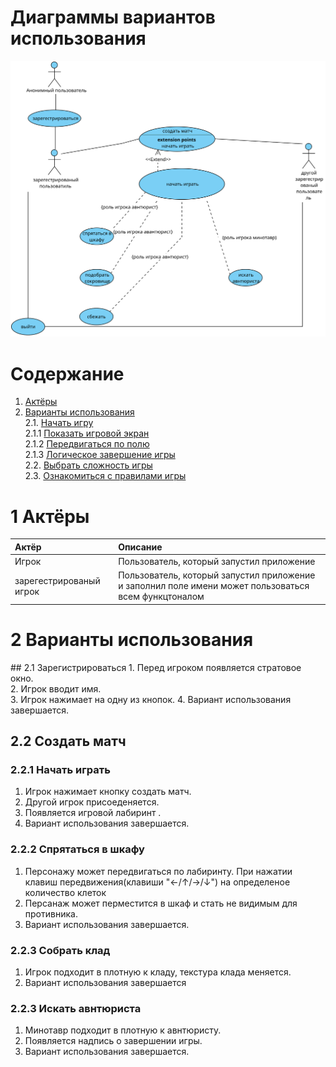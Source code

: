 # Диаграммы вариантов использования
![Диаграмма вариантов использования 1](../Images/Use%20Case%20Diagram.svg)

# Содержание

1. [Актёры](#1) <br>
2. [Варианты использования](#2) <br>
    2.1. [Начать игру](#2.1) <br>
      2.1.1 [Показать игровой экран](#2.1.1) <br>
      2.1.2 [Передвигаться по полю](#2.1.2) <br>
      2.1.3 [Логическое завершение игры](#2.1.3) <br>
    2.2. [Выбрать сложность игры](#2.2) <br>
    2.3. [Ознакомиться с правилами игры](#2.3) <br>
    
        
 <a name="1"/>
 
 # 1 Актёры
 
| Актёр | Описание |
|:--|:--|
| Игрок | Пользователь, который запустил приложение |
| зарегестрированый игрок | Пользователь, который запустил приложение и заполнил поле имени может пользоваться всем функцтоналом|

<a name="2"/>

# 2 Варианты использования
<a name="2.1"/>
## 2.1 Зарегистрироваться
1. Перед игроком появляется стратовое окно.<br>
2. Игрок вводит имя.<br>
3. Игрок нажимает на одну из кнопок.
4. Вариант использования завершается.

<a name="2.2"/>

## 2.2 Создать матч

<a name="2.2.1"/>

### 2.2.1 Начать играть
1. Игрок нажимает кнопку создать матч.<br>
2. Другой игрок присоеденяется.<br>
3. Появляется игровой лабиринт .
4. Вариант использования завершается.

<a name="2.2.2"/>

### 2.2.2 Спрятаться в шкафу
1. Персонажу может передвигаться по лабиринту. При нажатии клавиш передвижения(клавиши "←/↑/→/↓") на определеное количество клеток
2. Персанаж может перместится в шкаф и стать не видимым для противника.
2. Вариант использования завершается.

<a name="2.2.3"/>

### 2.2.3 Собрать клад
1. Игрок подходит в плотную к кладу, текстура клада меняется.
2. Вариант использования завершается

<a name="2.2.3"/>

### 2.2.3 Искать авнтюриста
1. Минотавр подходит в плотную к авнтюристу.
2. Появляется надпись о завершении игры.
3. Вариант использования завершается.
